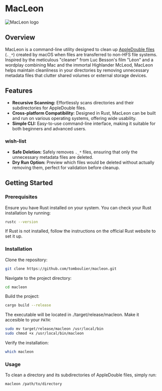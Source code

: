 # MacLeon

![MacLeon logo](macleon_logoe.png)

## Overview

MacLeon is a command-line utility designed to clean up [AppleDouble files](https://en.wikipedia.org/wiki/AppleSingle_and_AppleDouble_formats) (`._*`) created by macOS when files are transferred to non-HFS file systems. Inspired by the meticulous "cleaner" from Luc Besson's film "Léon" and a wordplay combining Mac and the immortal Highlander McLeod, MacLeon helps maintain cleanliness in your directories by removing unnecessary metadata files that clutter shared volumes or external storage devices.

## Features

- **Recursive Scanning:** Effortlessly scans directories and their subdirectories for AppleDouble files.
- **Cross-platform Compatibility:** Designed in Rust, MacLeon can be built and run on various operating systems, offering wide usability.
- **Simple CLI:** Easy-to-use command-line interface, making it suitable for both beginners and advanced users.

### wish-list

- **Safe Deletion:** Safely removes `._*` files, ensuring that only the unnecessary metadata files are deleted.
- **Dry Run Option:** Preview which files would be deleted without actually removing them, perfect for validation before cleanup.

## Getting Started

### Prerequisites

Ensure you have Rust installed on your system. You can check your Rust installation by running:

```bash
rustc --version
```

If Rust is not installed, follow the instructions on the official Rust website to set it up.

### Installation

Clone the repository:

```bash
git clone https://github.com/tomboulier/macleon.git
```

Navigate to the project directory:

```bash
cd macleon
```

Build the project:

```bash
cargo build --release
```

The executable will be located in ./target/release/macleon. Make it accesible to your `PATH`:

```bash
sudo mv target/release/macleon /usr/local/bin
sudo chmod +x /usr/local/bin/macleon
```

Verify the installation:
```bash
which macleon
```

### Usage

To clean a directory and its subdirectories of AppleDouble files, simply run:

```bash
macleon /path/to/directory
```